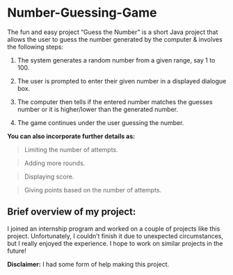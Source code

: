 # Number-Guessing-Game

The fun and easy project “Guess the Number” is a short Java project that allows the user to
guess the number generated by the computer & involves the following steps:

1. The system generates a random number from a given range, say 1 to 100.

2. The user is prompted to enter their given number in a displayed dialogue box.

3. The computer then tells if the entered number matches the guesses number or it is
higher/lower than the generated number.

4. The game continues under the user guessing the number.

**You can also incorporate further details as:**

> Limiting the number of attempts.

> Adding more rounds.

> Displaying score.

> Giving points based on the number of attempts.

## Brief overview of my project:

I joined an internship program and worked on a couple of projects like this project. Unfortunately, I couldn’t finish 
it due to unexpected circumstances, but I really enjoyed the experience. I hope to work on 
similar projects in the future!

**Disclaimer:** I had some form of help making this project.
